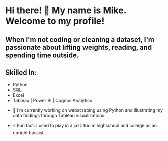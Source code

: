 # Hi there! 👋 My name is Mike. Welcome to my profile!

## When I'm not coding or cleaning a dataset, I'm passionate about lifting weights, reading, and spending time outside.

## Skilled In:
* Python
* SQL
* Excel
* Tableau | Power BI | Cognos Analytics

<!--START_SECTION:badges-->
<!--END_SECTION:badges-->

- 🔭 I’m currently working on webscraping using Python and illustrating my data findings through Tableau visualizations.

- ⚡ Fun fact: I used to play in a jazz trio in highschool and college as an upright bassist.
